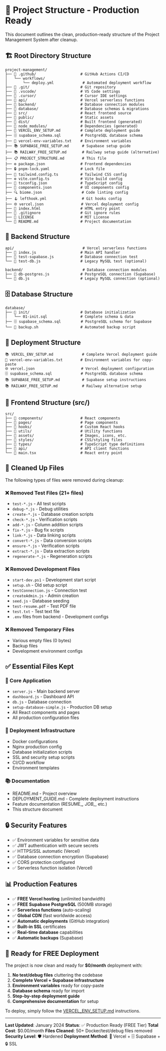 # 📁 Project Structure - Production Ready

This document outlines the clean, production-ready structure of the Project Management System after cleanup.

## 🏗️ Root Directory Structure

```
project-management/
├── 📁 .github/                    # GitHub Actions CI/CD
│   └── workflows/
│       └── deploy.yml             # Automated deployment workflow
├── 📁 .git/                       # Git repository
├── 📁 .vscode/                    # VS Code settings
├── 📁 .cursor/                    # Cursor IDE settings
├── 📁 api/                        # Vercel serverless functions
├── 📁 backend/                    # Database connection modules
├── 📁 database/                   # Database schemas & migrations
├── 📁 src/                        # React frontend source
├── 📁 public/                     # Static assets
├── 📁 dist/                       # Built frontend (generated)
├── 📁 node_modules/               # Dependencies (generated)
├── 🚀 VERCEL_ENV_SETUP.md         # Complete deployment guide
├── 🗄️ supabase_schema.sql         # PostgreSQL database schema
├── 🔧 vercel-env-variables.txt    # Environment variables
├── 📚 SUPABASE_FREE_SETUP.md      # Supabase setup guide
├── 📚 RAILWAY_FREE_SETUP.md       # Railway setup guide (alternative)
├── 📋 PROJECT_STRUCTURE.md        # This file
├── ⚙️ package.json                # Frontend dependencies
├── 🔒 pnpm-lock.yaml              # Lock file
├── 🎨 tailwind.config.ts          # Tailwind CSS config
├── ⚙️ vite.config.ts              # Vite build config
├── 📝 tsconfig.json               # TypeScript config
├── 🎯 components.json             # UI components config
├── 🔍 biome.json                  # Code linting config
├── 🪝 lefthook.yml                # Git hooks config
├── 🌐 vercel.json                 # Vercel deployment config
├── 📄 index.html                  # HTML entry point
├── 🙈 .gitignore                  # Git ignore rules
├── 📜 LICENSE                     # MIT License
└── 📖 README.md                   # Project documentation
```

## 🔧 Backend Structure

```
api/                               # Vercel serverless functions
├── 📄 index.js                    # Main API handler
├── 📄 test-supabase.js            # Database connection test
└── 📄 test-db.js                  # Legacy MySQL test (optional)

backend/                           # Database connection modules
├── 📄 db-postgres.js              # PostgreSQL connection (Supabase)
└── 📄 db.js                       # Legacy MySQL connection (optional)
```

## 🗄️ Database Structure

```
database/
├── 📁 init/                       # Database initialization
│   └── 01-init.sql               # Complete schema & data
├── 🗄️ supabase_schema.sql         # PostgreSQL schema for Supabase
└── 🔄 backup.sh                   # Automated backup script
```

## 🚀 Deployment Structure

```
📚 VERCEL_ENV_SETUP.md             # Complete Vercel deployment guide
🔧 vercel-env-variables.txt        # Environment variables for copy-paste
🌐 vercel.json                     # Vercel deployment configuration
🗄️ supabase_schema.sql             # PostgreSQL database schema
📚 SUPABASE_FREE_SETUP.md          # Supabase setup instructions
📚 RAILWAY_FREE_SETUP.md           # Railway alternative setup
```

## 📱 Frontend Structure (src/)

```
src/
├── 📁 components/                 # React components
├── 📁 pages/                      # Page components
├── 📁 hooks/                      # Custom React hooks
├── 📁 utils/                      # Utility functions
├── 📁 assets/                     # Images, icons, etc.
├── 📁 styles/                     # CSS/styling files
├── 📁 types/                      # TypeScript type definitions
├── 📁 api/                        # API client functions
└── 📄 main.tsx                    # React entry point
```

## 🧹 Cleaned Up Files

The following types of files were removed during cleanup:

### ❌ Removed Test Files (21+ files)
- `test-*.js` - All test scripts
- `debug-*.js` - Debug utilities
- `create-*.js` - Database creation scripts
- `check-*.js` - Verification scripts
- `add-*.js` - Column addition scripts
- `fix-*.js` - Bug fix scripts
- `link-*.js` - Data linking scripts
- `convert-*.js` - Data conversion scripts
- `ensure-*.js` - Verification scripts
- `extract-*.js` - Data extraction scripts
- `regenerate-*.js` - Regeneration scripts

### ❌ Removed Development Files
- `start-dev.ps1` - Development start script
- `setup.sh` - Old setup script
- `testConnection.js` - Connection test
- `createAdmin.js` - Admin creation
- `seed.js` - Database seeding
- `test-resume.pdf` - Test PDF file
- `test.txt` - Test text file
- `.env` files from backend - Development configs

### ❌ Removed Temporary Files
- Various empty files (0 bytes)
- Backup files
- Development environment configs

## ✅ Essential Files Kept

### 🔧 Core Application
- `server.js` - Main backend server
- `dashboard.js` - Dashboard API
- `db.js` - Database connection
- `setup-database-simple.js` - Production DB setup
- All React components and pages
- All production configuration files

### 🚀 Deployment Infrastructure
- Docker configurations
- Nginx production config
- Database initialization scripts
- SSL and security setup scripts
- CI/CD workflow
- Environment templates

### 📚 Documentation
- README.md - Project overview
- DEPLOYMENT_GUIDE.md - Complete deployment instructions
- Feature documentation (RESUME_*, JOB_*, etc.)
- This structure document

## 🔒 Security Features

- ✅ Environment variables for sensitive data
- ✅ JWT authentication with secure secrets
- ✅ HTTPS/SSL automatic (Vercel)
- ✅ Database connection encryption (Supabase)
- ✅ CORS protection configured
- ✅ Serverless function isolation (Vercel)

## 📊 Production Features

- ✅ **FREE Vercel hosting** (unlimited bandwidth)
- ✅ **FREE Supabase PostgreSQL** (500MB storage)
- ✅ **Serverless functions** (auto-scaling)
- ✅ **Global CDN** (fast worldwide access)
- ✅ **Automatic deployments** (GitHub integration)
- ✅ **Built-in SSL** certificates
- ✅ **Real-time database** capabilities
- ✅ **Automatic backups** (Supabase)

## 🚀 Ready for FREE Deployment

The project is now clean and ready for **$0/month** deployment with:

1. **No test/debug files** cluttering the codebase
2. **Complete Vercel + Supabase infrastructure** 
3. **Environment variables** ready for copy-paste
4. **Database schema** ready for import
5. **Step-by-step deployment guide**
6. **Comprehensive documentation** for setup

To deploy, simply follow the [VERCEL_ENV_SETUP.md](./VERCEL_ENV_SETUP.md) instructions.

---

**Last Updated**: January 2024
**Status**: ✅ Production Ready (FREE Tier)
**Total Cost**: $0.00/month
**Files Cleaned**: 50+ Docker/test/debug files removed
**Security Level**: 🛡️ Hardened
**Deployment Method**: 🚀 Vercel + 🗄️ Supabase + 🔒 SSL